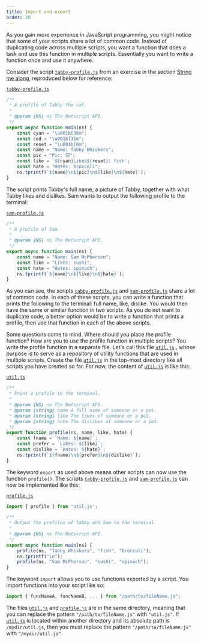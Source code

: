 ```yaml
---
title: Import and export
order: 20
---
```


As you gain more experience in JavaScript programming, you might notice that
some of your scripts share a lot of common code. Instead of duplicating code
across multiple scripts, you want a function that does a task and use this
function in multiple scripts. Essentially you want to write a function once and
use it anywhere.

<!-- prettier-ignore-start -->
Consider the script
[`tabby-profile.js`](https://github.com/quacksouls/lyf/blob/main/assets/src/data/tabby-profile.js)
from an exercise in the section [String me along](../data_string), reproduced
below for reference:
<!-- prettier-ignore-end -->

[`tabby-profile.js`](https://github.com/quacksouls/lyf/blob/main/assets/src/data/tabby-profile.js)
```js
/**
 * A profile of Tabby the cat.
 *
 * @param {NS} ns The Netscript API.
 */
export async function main(ns) {
    const cyan = "\u001b[36m";
    const red = "\u001b[31m";
    const reset = "\u001b[0m";
    const name = "Name: Tabby Whiskers";
    const pic = "Pic: 🐱";
    const like = `${cyan}Likes${reset}: fish`;
    const hate = "Hates: broccoli";
    ns.tprintf(`${name}\n${pic}\n${like}\n${hate}`);
}
```

The script prints Tabby's full name, a picture of Tabby, together with what
Tabby likes and dislikes. Sam wants to output the following profile to the
terminal:

[`sam-profile.js`](https://github.com/quacksouls/lyf/blob/main/assets/src/function/sam-profile.js)
```js
/**
 * A profile of Sam.
 *
 * @param {NS} ns The Netscript API.
 */
export async function main(ns) {
    const name = "Name: Sam McPherson";
    const like = "Likes: sushi";
    const hate = "Hates: spinach";
    ns.tprintf(`${name}\n${like}\n${hate}`);
}
```

<!-- prettier-ignore-start -->
As you can see, the scripts
[`tabby-profile.js`](https://github.com/quacksouls/lyf/blob/main/assets/src/data/tabby-profile.js)
and
[`sam-profile.js`](https://github.com/quacksouls/lyf/blob/main/assets/src/function/sam-profile.js)
share a lot of common code. In each of these scripts, you can write a function
that prints the following to the terminal: full name, like, dislike. You would
then have the same or similar function in two scripts. As you do not want to
duplicate code, a better option would be to write a function that prints a
profile, then use that function in each of the above scripts.
<!-- prettier-ignore-end -->

<!-- prettier-ignore-start -->
Some questions come to mind. Where should you place the profile function? How
are you to use the profile function in multiple scripts? You write the profile
function in a separate file. Let's call this file
[`util.js`](https://github.com/quacksouls/lyf/blob/main/assets/src/function/util.js)
, whose purpose is to serve as a repository of utility functions that are used
in multiple scripts. Create the file
[`util.js`](https://github.com/quacksouls/lyf/blob/main/assets/src/function/util.js)
in the top-most directory like all scripts you have created so far. For now, the
content of
[`util.js`](https://github.com/quacksouls/lyf/blob/main/assets/src/function/util.js)
is like this:
<!-- prettier-ignore-end -->

[`util.js`](https://github.com/quacksouls/lyf/blob/main/assets/src/function/util.js)
```js
/**
 * Print a profile to the terminal.
 *
 * @param {NS} ns The Netscript API.
 * @param {string} name A full name of someone or a pet.
 * @param {string} like The likes of someone or a pet.
 * @param {string} hate The dislikes of someone or a pet.
 */
export function profile(ns, name, like, hate) {
    const fname = `Name: ${name}`;
    const prefer = `Likes: ${like}`;
    const dislike = `Hates: ${hate}`;
    ns.tprintf(`${fname}\n${prefer}\n${dislike}`);
}
```

<!-- prettier-ignore-start -->
The keyword `export` as used above means other scripts can now use the function
`profile()`. The scripts
[`tabby-profile.js`](https://github.com/quacksouls/lyf/blob/main/assets/src/data/tabby-profile.js)
and
[`sam-profile.js`](https://github.com/quacksouls/lyf/blob/main/assets/src/function/sam-profile.js)
can now be implemented like this:
<!-- prettier-ignore-end -->

[`profile.js`](https://github.com/quacksouls/lyf/blob/main/assets/src/function/profile.js)
```js
import { profile } from "util.js";

/**
 * Output the profiles of Tabby and Sam to the terminal.
 *
 * @param {NS} ns The Netscript API.
 */
export async function main(ns) {
    profile(ns, "Tabby Whiskers", "fish", "broccoli");
    ns.tprintf("\n");
    profile(ns, "Sam McPherson", "sushi", "spinach");
}
```

The keyword `import` allows you to use functions exported by a script. You
import functions into your script like so:

```js
import { funcNameA, funcNameB, ... } from "/path/to/fileName.js";
```

<!-- prettier-ignore-start -->
The files
[`util.js`](https://github.com/quacksouls/lyf/blob/main/assets/src/function/util.js)
and
[`profile.js`](https://github.com/quacksouls/lyf/blob/main/assets/src/function/profile.js)
are in the same directory, meaning that you can replace the pattern
`"/path/to/fileName.js"` with `"util.js"`. If
[`util.js`](https://github.com/quacksouls/lyf/blob/main/assets/src/function/util.js)
is located within another directory and its absolute path is `/mydir/util.js`,
then you must replace the pattern `"/path/to/fileName.js"` with
`"/mydir/util.js"`.
<!-- prettier-ignore-end -->
